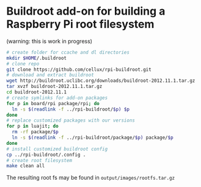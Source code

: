 # Buildroot add-on for building a Raspberry Pi root filesystem

(warning: this is work in progress)

```bash
# create folder for ccache and dl directories
mkdir $HOME/.buildroot
# clone repo
git clone https://github.com/cellux/rpi-buildroot.git
# download and extract buildroot
wget http://buildroot.uclibc.org/downloads/buildroot-2012.11.1.tar.gz
tar xvzf buildroot-2012.11.1.tar.gz
cd buildroot-2012.11.1
# create symlinks for add-on packages
for p in board/rpi package/rpi; do
  ln -s $(readlink -f ../rpi-buildroot/$p) $p
done
# replace customized packages with our versions
for p in luajit; do
  rm -rf package/$p
  ln -s $(readlink -f ../rpi-buildroot/package/$p) package/$p
done
# install customized buildroot config
cp ../rpi-buildroot/.config .
# create root filesystem
make clean all
```

The resulting root fs may be found in `output/images/rootfs.tar.gz`
